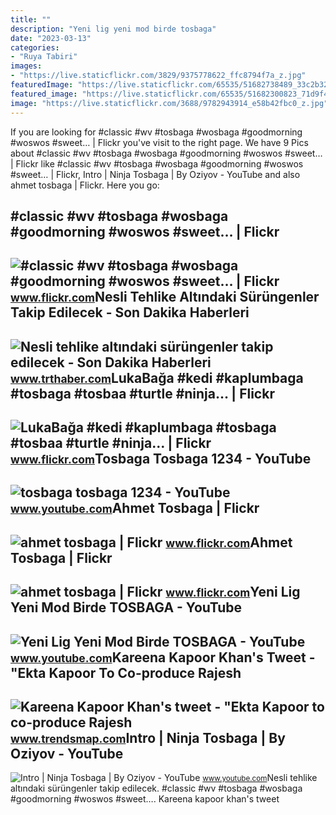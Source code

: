 ```yaml
---
title: ""
description: "Yeni lig yeni mod birde tosbaga"
date: "2023-03-13"
categories:
- "Ruya Tabiri"
images:
- "https://live.staticflickr.com/3829/9375778622_ffc8794f7a_z.jpg"
featuredImage: "https://live.staticflickr.com/65535/51682738489_33c2b32b87.jpg"
featured_image: "https://live.staticflickr.com/65535/51682300823_71d9f4a151_w.jpg"
image: "https://live.staticflickr.com/3688/9782943914_e58b42fbc0_z.jpg"
---
```


If you are looking for #classic #wv #tosbaga #wosbaga #goodmorning #woswos #sweet… | Flickr you've visit to the right page. We have 9 Pics about #classic #wv #tosbaga #wosbaga #goodmorning #woswos #sweet… | Flickr like #classic #wv #tosbaga #wosbaga #goodmorning #woswos #sweet… | Flickr, Intro | Ninja Tosbaga | By Oziyov - YouTube and also ahmet tosbaga | Flickr. Here you go:

\#classic #wv #tosbaga #wosbaga #goodmorning #woswos #sweet… | Flickr
---------------------------------------------------------------------

 ![#classic #wv #tosbaga #wosbaga #goodmorning #woswos #sweet… | Flickr](https://live.staticflickr.com/3829/9375778622_ffc8794f7a_z.jpg) <small>www.flickr.com</small>Nesli Tehlike Altındaki Sürüngenler Takip Edilecek - Son Dakika Haberleri
-------------------------------------------------------------------------

 ![Nesli tehlike altındaki sürüngenler takip edilecek - Son Dakika Haberleri](https://trthaberstatic.cdn.wp.trt.com.tr/resimler/1654000/tosbaga-aa-1654000_2.jpg) <small>www.trthaber.com</small>LukaBağa #kedi #kaplumbaga #tosbaga #tosbaa #turtle #ninja… | Flickr
--------------------------------------------------------------------

 ![LukaBağa #kedi #kaplumbaga #tosbaga #tosbaa #turtle #ninja… | Flickr](https://live.staticflickr.com/3688/9782943914_e58b42fbc0_z.jpg) <small>www.flickr.com</small>Tosbaga Tosbaga 1234 - YouTube
------------------------------

 ![tosbaga tosbaga 1234 - YouTube](https://i.ytimg.com/vi/Yde__d5KdP0/hqdefault.jpg?sqp=-oaymwEmCOADEOgC8quKqQMa8AEB-AHSBoAC4AOKAgwIABABGH8gFygdMA8=&rs=AOn4CLATfYUZskqpVlzde3r84UbT-5c1wg) <small>www.youtube.com</small>Ahmet Tosbaga | Flickr
----------------------

 ![ahmet tosbaga | Flickr](https://live.staticflickr.com/65535/51682738489_33c2b32b87.jpg) <small>www.flickr.com</small>Ahmet Tosbaga | Flickr
----------------------

 ![ahmet tosbaga | Flickr](https://live.staticflickr.com/65535/51682300823_71d9f4a151_w.jpg) <small>www.flickr.com</small>Yeni Lig Yeni Mod Birde TOSBAGA - YouTube
-----------------------------------------

 ![Yeni Lig Yeni Mod Birde TOSBAGA - YouTube](https://i.ytimg.com/vi/XzODEVPbaEg/maxresdefault_live.jpg) <small>www.youtube.com</small>Kareena Kapoor Khan's Tweet - "Ekta Kapoor To Co-produce Rajesh
---------------------------------------------------------------

 ![Kareena Kapoor Khan's tweet - "Ekta Kapoor to co-produce Rajesh](https://pbs.twimg.com/media/Fcyada8X0AANSFu.jpg) <small>www.trendsmap.com</small>Intro | Ninja Tosbaga | By Oziyov - YouTube
-------------------------------------------

 ![Intro | Ninja Tosbaga | By Oziyov - YouTube](https://i.ytimg.com/vi/I62oo5NFD3A/maxresdefault.jpg) <small>www.youtube.com</small>Nesli tehlike altındaki sürüngenler takip edilecek. #classic #wv #tosbaga #wosbaga #goodmorning #woswos #sweet…. Kareena kapoor khan's tweet
